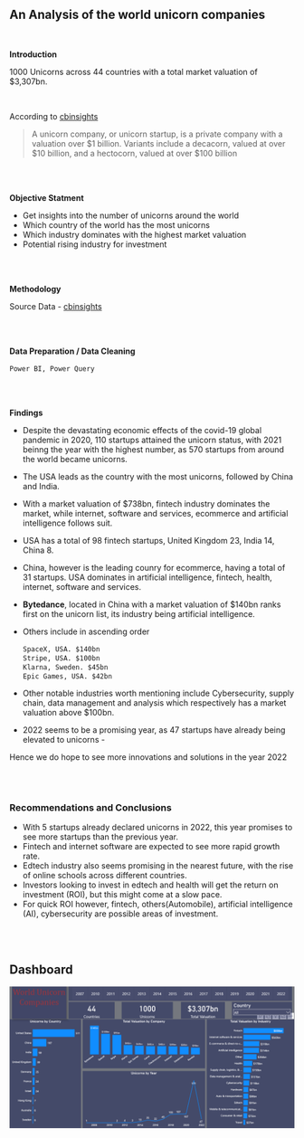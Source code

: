 
## An Analysis of the world unicorn companies

<br/>

**Introduction**

1000 Unicorns across 44 countries with a total market valuation of $3,307bn.

<br/>

According to [cbinsights](https://www.cbinsights.com/research-unicorn-companies)
> A unicorn company, or unicorn startup, is a private company with a valuation over $1 billion.
> Variants include a decacorn, valued at over $10 billion, and a hectocorn, valued at over $100 billion

<br/><br/>

**Objective Statment**

- Get insights into the number of unicorns around the world
- Which country of the world has the most unicorns
- Which industry dominates with the highest market valuation
- Potential rising industry for investment

<br/><br/>

**Methodology**

Source Data -  [cbinsights](https://www.cbinsights.com/research-unicorn-companies)

<br/><br/>


**Data Preparation / Data Cleaning**
  
    Power BI, Power Query


<br/><br/>


**Findings**

- Despite the devastating economic effects of the covid-19 global pandemic in 2020, 110 startups attained the unicorn status, with 2021 beinng the year with the highest number, as 570 startups from around the world became unicorns.

- The USA leads as the country with the most unicorns, followed by China and India.

- With a market valuation of $738bn, fintech industry dominates the market, while internet, software and services, ecommerce and artificial intelligence follows suit.

- USA has a total of 98 fintech startups, United Kingdom 23,  India 14, China 8.

- China, however is the leading counry for ecommerce, having a total of 31 startups.
USA dominates in artificial intelligence, fintech, health, internet, software and services.


- **Bytedance**, located in China with a market valuation of $140bn ranks first on the unicorn list, its industry being artificial intelligence.
- Others include in ascending order
  ```
  SpaceX, USA. $140bn
  Stripe, USA. $100bn
  Klarna, Sweden. $45bn
  Epic Games, USA. $42bn

  ```
- Other notable industries worth mentioning include Cybersecurity, supply chain, data management and analysis which respectively has a market valuation above $100bn.

- 2022 seems to be a promising year, as 47 startups have already being elevated to unicorns - 
 <!-- USA 1, India 1, United Kingdom 1, Isreal 1, Canada 1.  -->

Hence we do hope to see more innovations and solutions in the year 2022


<br/><br/>


### Recommendations and Conclusions

- With 5 startups already declared unicorns in 2022, this year promises to see more startups than the previous year.
- Fintech and internet software are expected to see more rapid growth rate.
- Edtech industry also seems promising in the nearest future, with the rise of online schools across different countries.
- Investors looking to invest in edtech and health will get the return on investment (ROI), but this might come at a slow pace.
- For quick ROI however, fintech, others(Automobile), artificial intelligence (AI), cybersecurity are possible areas of investment.


<br/><br/>


## Dashboard 

[![Dashborad Link](dashboard_image/World_Unicorns_2.png)](https://app.powerbi.com/groups/me/reports/53a1c412-78b2-4e5d-b2c6-6141fdf675d2/ReportSection)